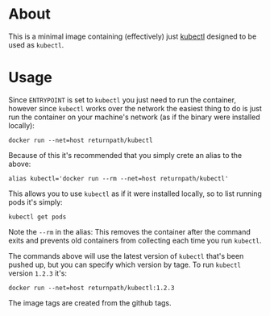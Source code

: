 # About

This is a minimal image containing (effectively) just [kubectl](http://kubernetes.io/docs/user-guide/kubectl-overview/) designed to be used as `kubectl`.

# Usage

Since `ENTRYPOINT` is set to `kubectl` you just need to run the container, however since `kubectl` works over the network the easiest thing to do is just run the container on your machine's network (as if the binary were installed locally):

    docker run --net=host returnpath/kubectl

Because of this it's recommended that you simply crete an alias to the above:

    alias kubectl='docker run --rm --net=host returnpath/kubectl'

This allows you to use `kubectl` as if it were installed locally, so to list running pods it's simply:

    kubectl get pods

Note the `--rm` in the alias: This removes the container after the command exits and prevents old containers from collecting each time you run `kubectl`.

The commands above will use the latest version of `kubectl` that's been pushed up, but you can specify which version by tage. To run `kubectl` version `1.2.3` it's:

    docker run --net=host returnpath/kubectl:1.2.3

The image tags are created from the github tags.
